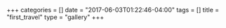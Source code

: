 +++
categories = []
date = "2017-06-03T01:22:46-04:00"
tags = []
title = "first_travel"
type = "gallery"
+++

